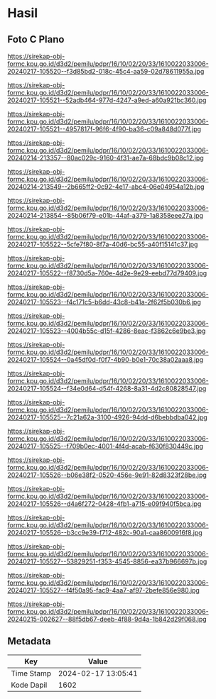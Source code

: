 # Hasil

## Foto C Plano

https://sirekap-obj-formc.kpu.go.id/d3d2/pemilu/pdpr/16/10/02/20/33/1610022033006-20240217-105520--f3d85bd2-018c-45c4-aa59-02d78611955a.jpg

https://sirekap-obj-formc.kpu.go.id/d3d2/pemilu/pdpr/16/10/02/20/33/1610022033006-20240217-105521--52adb464-977d-4247-a9ed-a60a921bc360.jpg

https://sirekap-obj-formc.kpu.go.id/d3d2/pemilu/pdpr/16/10/02/20/33/1610022033006-20240217-105521--4957817f-96f6-4f90-ba36-c09a848d077f.jpg

https://sirekap-obj-formc.kpu.go.id/d3d2/pemilu/pdpr/16/10/02/20/33/1610022033006-20240214-213357--80ac029c-9160-4f31-ae7a-68bdc9b08c12.jpg

https://sirekap-obj-formc.kpu.go.id/d3d2/pemilu/pdpr/16/10/02/20/33/1610022033006-20240214-213549--2b665ff2-0c92-4e17-abc4-06e04954a12b.jpg

https://sirekap-obj-formc.kpu.go.id/d3d2/pemilu/pdpr/16/10/02/20/33/1610022033006-20240214-213854--85b06f79-e01b-44af-a379-1a8358eee27a.jpg

https://sirekap-obj-formc.kpu.go.id/d3d2/pemilu/pdpr/16/10/02/20/33/1610022033006-20240217-105522--5cfe7f80-8f7a-40d6-bc55-a40f15141c37.jpg

https://sirekap-obj-formc.kpu.go.id/d3d2/pemilu/pdpr/16/10/02/20/33/1610022033006-20240217-105522--f8730d5a-760e-4d2e-9e29-eebd77d79409.jpg

https://sirekap-obj-formc.kpu.go.id/d3d2/pemilu/pdpr/16/10/02/20/33/1610022033006-20240217-105523--f4c171c5-b6dd-43c8-b41a-2f62f5b030b6.jpg

https://sirekap-obj-formc.kpu.go.id/d3d2/pemilu/pdpr/16/10/02/20/33/1610022033006-20240217-105523--4004b55c-d15f-4286-8eac-f3862c6e9be3.jpg

https://sirekap-obj-formc.kpu.go.id/d3d2/pemilu/pdpr/16/10/02/20/33/1610022033006-20240217-105524--0a45df0d-f0f7-4b90-b0e1-70c38a02aaa8.jpg

https://sirekap-obj-formc.kpu.go.id/d3d2/pemilu/pdpr/16/10/02/20/33/1610022033006-20240217-105524--f34e0d64-d54f-4268-8a31-4d2c80828547.jpg

https://sirekap-obj-formc.kpu.go.id/d3d2/pemilu/pdpr/16/10/02/20/33/1610022033006-20240217-105525--7c21a62a-3100-4926-94dd-d6bebbdba042.jpg

https://sirekap-obj-formc.kpu.go.id/d3d2/pemilu/pdpr/16/10/02/20/33/1610022033006-20240217-105525--f709b0ec-4001-4f4d-acab-f630f830449c.jpg

https://sirekap-obj-formc.kpu.go.id/d3d2/pemilu/pdpr/16/10/02/20/33/1610022033006-20240217-105526--b06e38f2-0520-456e-9e91-82d8323f28be.jpg

https://sirekap-obj-formc.kpu.go.id/d3d2/pemilu/pdpr/16/10/02/20/33/1610022033006-20240217-105526--d4a6f272-0428-4fb1-a715-e09f940f5bca.jpg

https://sirekap-obj-formc.kpu.go.id/d3d2/pemilu/pdpr/16/10/02/20/33/1610022033006-20240217-105526--b3cc9e39-f712-482c-90a1-caa8600916f8.jpg

https://sirekap-obj-formc.kpu.go.id/d3d2/pemilu/pdpr/16/10/02/20/33/1610022033006-20240217-105527--53829251-f353-4545-8856-ea37b966697b.jpg

https://sirekap-obj-formc.kpu.go.id/d3d2/pemilu/pdpr/16/10/02/20/33/1610022033006-20240217-105527--f4f50a95-fac9-4aa7-af97-2befe856e980.jpg

https://sirekap-obj-formc.kpu.go.id/d3d2/pemilu/pdpr/16/10/02/20/33/1610022033006-20240215-002627--88f5db67-deeb-4f88-9d4a-1b842d29f068.jpg


## Metadata

| Key        | Value               |
| ---------- | ------------------- |
| Time Stamp | 2024-02-17 13:05:41 |
| Kode Dapil | 1602                |



